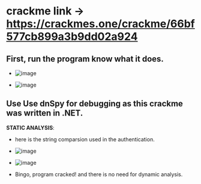 # crackme link -> https://crackmes.one/crackme/66bf577cb899a3b9dd02a924


## First, run the program know what it does.
- ![image](https://github.com/user-attachments/assets/4a06b40f-a8cd-46c4-808c-788d3f79a266)

- ![image](https://github.com/user-attachments/assets/b7832c1a-dac7-43b8-8835-b611eca9b52b)

## Use Use dnSpy for debugging as this crackme was written in .NET.

**STATIC ANALYSIS**:

  - here is the string comparsion used in the authentication.

  - ![image](https://github.com/user-attachments/assets/54c23473-6009-4efb-b211-9705ef4cf78b)

  - ![image](https://github.com/user-attachments/assets/5d2aee47-d34d-4c28-a50e-9c97d6cbb20e)

  - Bingo, program cracked! and there is no need for dynamic analysis.
